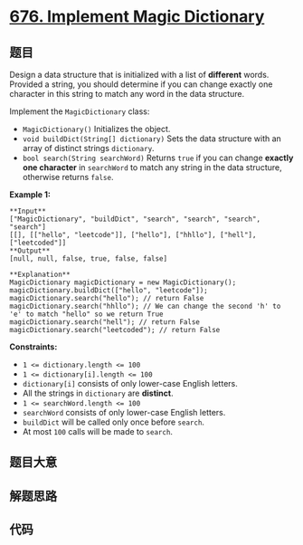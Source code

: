 # [676. Implement Magic Dictionary](https://leetcode.com/problems/implement-magic-dictionary)

## 题目

Design a data structure that is initialized with a list of **different**
words. Provided a string, you should determine if you can change exactly one
character in this string to match any word in the data structure.

Implement the `MagicDictionary` class:

  * `MagicDictionary()` Initializes the object.
  * `void buildDict(String[] dictionary)` Sets the data structure with an array of distinct strings `dictionary`.
  * `bool search(String searchWord)` Returns `true` if you can change **exactly one character** in `searchWord` to match any string in the data structure, otherwise returns `false`.



**Example 1:**

    
    
    **Input**
    ["MagicDictionary", "buildDict", "search", "search", "search", "search"]
    [[], [["hello", "leetcode"]], ["hello"], ["hhllo"], ["hell"], ["leetcoded"]]
    **Output**
    [null, null, false, true, false, false]
    
    **Explanation**
    MagicDictionary magicDictionary = new MagicDictionary();
    magicDictionary.buildDict(["hello", "leetcode"]);
    magicDictionary.search("hello"); // return False
    magicDictionary.search("hhllo"); // We can change the second 'h' to 'e' to match "hello" so we return True
    magicDictionary.search("hell"); // return False
    magicDictionary.search("leetcoded"); // return False
    



**Constraints:**

  * `1 <= dictionary.length <= 100`
  * `1 <= dictionary[i].length <= 100`
  * `dictionary[i]` consists of only lower-case English letters.
  * All the strings in `dictionary` are **distinct**.
  * `1 <= searchWord.length <= 100`
  * `searchWord` consists of only lower-case English letters.
  * `buildDict` will be called only once before `search`.
  * At most `100` calls will be made to `search`.


## 题目大意

## 解题思路

## 代码

```javascript

```
